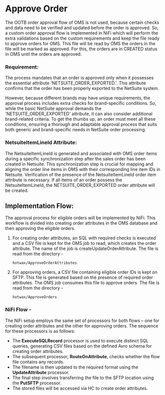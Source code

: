 # Approve Order

The OOTB order approval flow of OMS is not used, because certain checks and data need to be verified and updated before the order is approved. So, a custom order approval flow is implemented in NiFi which will perform the extra validations based on the custom requirements and keep the file ready to approve orders for OMS. This file will be read by OMS the orders in the file will be marked as approved. For this, the orders are in CREATED status in OMS until the orders are approved.

### Requirement:

The process mandates that an order is approved only when it possesses the essential attribute 'NETSUITE\_ORDER\_EXPORTED.'. This attribute confirms that the order has been properly exported to the NetSuite system.&#x20;

However, because different brands may have unique requirements, the approval process includes extra checks for brand-specific conditions. So, while the basic NetSuite approval demands the 'NETSUITE\_ORDER\_EXPORTED' attribute, it can also consider additional brand-related criteria. To get the thumbs up, an order must meet all these conditions, ensuring a thorough and adaptable approval process that suits both generic and brand-specific needs in NetSuite order processing.

### **NetsuiteItemLineId Attribute:**&#x20;

The NetsuiteItemLineId is generated and associated with OMS order items during a specific synchronization step after the sales order has been created in Netsuite. This synchronization step is crucial for mapping and aligning the order line items in OMS with their corresponding line item IDs in Netsuite. Verification of the presence of the NetsuiteItemLineId order item attribute is necessary. If all items of an order possess the NetsuiteItemLineId, the NETSUITE\_ORDER\_EXPORTED order attribute will be created.

## **Implementation Flow:**

The approval process for eligible orders will be implemented by NiFi. This workflow is divided into creating order attributes in the OMS database and then approving the eligible orders.&#x20;

1.  For creating order attributes, an SQL with required checks is executed and a CSV file is kept for the OMS job to read, which creates the order attribute. The name of the job is createUpdateOrderAttribute. The file is read from the directory -

    `hotwax/ApproveOrderAttributes`
2.  For approving orders, a CSV file containing eligible order IDs is kept on SFTP. This file is generated based on the presence of required order attributes. The OMS job consumes this file to approve orders. The file is read from the directory -

    `hotwax/ApproveOrders`

### NiFi Flow -

The NiFi setup employs the same set of processors for both flows – one for creating order attributes and the other for approving orders. The sequence for these processors is as follows:

* The **ExecuteSQLRecord** processor is used to execute distinct SQL queries, generating CSV files based on the defined Avro schema for creating order attributes.
* The subsequent processor, **RouteOnAttribute**, checks whether the flow file contains any records.
* The filename is then updated to the required format using the **UpdateAttribute** processor.
* The final step involves transferring the file to the SFTP location using the **PutSFTP** processor.
* The stored files will be accessed via HC to create order attributes.
